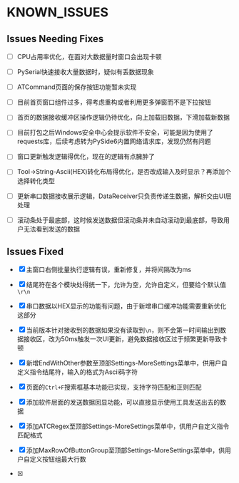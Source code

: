 # KNOWN_ISSUES

## Issues Needing Fixes

- [ ] CPU占用率优化，在面对大数据量时窗口会出现卡顿
- [ ] PySerial快速接收大量数据时，疑似有丢数据现象
- [ ] ATCommand页面的保存按钮功能暂未实现
- [ ] 目前首页窗口组件过多，得考虑重构或者利用更多弹窗而不是下拉按钮
- [ ] 首页的数据接收缓冲区操作逻辑仍待优化，向上加载旧数据，下滑加载新数据
- [ ] 目前打包之后Windows安全中心会提示软件不安全，可能是因为使用了requests库，后续考虑转为PySide6内置网络请求库，发现仍然有问题
- [ ] 窗口更新触发逻辑得优化，现在的逻辑有点臃肿了
- [ ] Tool->String-Ascii(HEX)转化布局得优化，是否改成输入及时显示？再添加个选择转化类型
- [ ] 更新串口数据接收展示逻辑，DataReceiver只负责传递生数据，解析交由UI层处理
- [ ] 滚动条处于最底部，这时候发送数据但滚动条并未自动滚动到最底部，导致用户无法看到发送的数据


## Issues Fixed

- [x] 主窗口右侧批量执行逻辑有误，重新修复，并将间隔改为ms

- [x] 结尾符在各个模块处得统一下，允许为空，允许自定义，但要给个默认值`\r\n`

- [x] 串口数据以HEX显示的功能有问题，由于新增串口缓冲功能需要重新优化这部分

- [x] 当前版本针对接收到的数据如果没有读取到`\n`，则不会第一时间输出到数据接收区，改为50ms触发一次UI更新，避免数据接收区过于频繁更新导致卡顿

- [x] 新增EndWithOther参数至顶部Settings-MoreSettings菜单中，供用户自定义指令结尾符，输入的格式为Ascii码字符

- [x] 页面的`Ctrl+F`搜索框基本功能已实现，支持字符匹配和正则匹配

- [x] 添加软件层面的发送数据回显功能，可以直接显示使用工具发送出去的数据

- [x] 添加ATCRegex至顶部Settings-MoreSettings菜单中，供用户自定义指令匹配格式

- [x] 添加MaxRowOfButtonGroup至顶部Settings-MoreSettings菜单中，供用户自定义按钮组最大行数

- [x] 